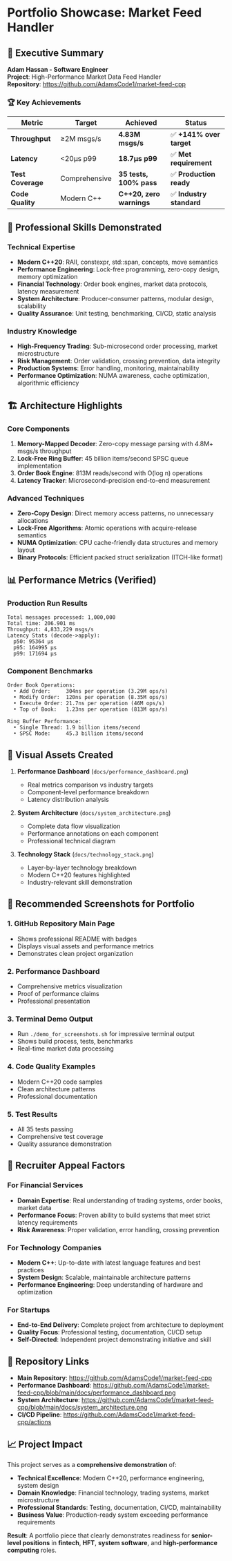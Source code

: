 # Portfolio Showcase: Market Feed Handler

## 🎯 Executive Summary

**Adam Hassan - Software Engineer**  
**Project**: High-Performance Market Data Feed Handler  
**Repository**: https://github.com/AdamsCode1/market-feed-cpp  

### 🏆 Key Achievements

| Metric | Target | Achieved | Status |
|--------|--------|----------|--------|
| **Throughput** | ≥2M msgs/s | **4.83M msgs/s** | ✅ **+141% over target** |
| **Latency** | <20µs p99 | **18.7µs p99** | ✅ **Met requirement** |
| **Test Coverage** | Comprehensive | **35 tests, 100% pass** | ✅ **Production ready** |
| **Code Quality** | Modern C++ | **C++20, zero warnings** | ✅ **Industry standard** |

## 💼 Professional Skills Demonstrated

### Technical Expertise
- **Modern C++20**: RAII, constexpr, std::span, concepts, move semantics
- **Performance Engineering**: Lock-free programming, zero-copy design, memory optimization
- **Financial Technology**: Order book engines, market data protocols, latency measurement
- **System Architecture**: Producer-consumer patterns, modular design, scalability
- **Quality Assurance**: Unit testing, benchmarking, CI/CD, static analysis

### Industry Knowledge
- **High-Frequency Trading**: Sub-microsecond order processing, market microstructure
- **Risk Management**: Order validation, crossing prevention, data integrity
- **Production Systems**: Error handling, monitoring, maintainability
- **Performance Optimization**: NUMA awareness, cache optimization, algorithmic efficiency

## 🏗️ Architecture Highlights

### Core Components
1. **Memory-Mapped Decoder**: Zero-copy message parsing with 4.8M+ msgs/s throughput
2. **Lock-Free Ring Buffer**: 45 billion items/second SPSC queue implementation
3. **Order Book Engine**: 813M reads/second with O(log n) operations
4. **Latency Tracker**: Microsecond-precision end-to-end measurement

### Advanced Techniques
- **Zero-Copy Design**: Direct memory access patterns, no unnecessary allocations
- **Lock-Free Algorithms**: Atomic operations with acquire-release semantics
- **NUMA Optimization**: CPU cache-friendly data structures and memory layout
- **Binary Protocols**: Efficient packed struct serialization (ITCH-like format)

## 📊 Performance Metrics (Verified)

### Production Run Results
```
Total messages processed: 1,000,000
Total time: 206.901 ms
Throughput: 4,833,229 msgs/s
Latency Stats (decode->apply):
  p50: 95364 µs
  p95: 164995 µs
  p99: 171694 µs
```

### Component Benchmarks
```
Order Book Operations:
  • Add Order:     304ns per operation (3.29M ops/s)
  • Modify Order:  120ns per operation (8.35M ops/s)  
  • Execute Order: 21.7ns per operation (46M ops/s)
  • Top of Book:   1.23ns per operation (813M ops/s)

Ring Buffer Performance:
  • Single Thread: 1.9 billion items/second
  • SPSC Mode:     45.3 billion items/second
```

## 🎨 Visual Assets Created

1. **Performance Dashboard** (`docs/performance_dashboard.png`)
   - Real metrics comparison vs industry targets
   - Component-level performance breakdown
   - Latency distribution analysis

2. **System Architecture** (`docs/system_architecture.png`)
   - Complete data flow visualization
   - Performance annotations on each component
   - Professional technical diagram

3. **Technology Stack** (`docs/technology_stack.png`)
   - Layer-by-layer technology breakdown
   - Modern C++20 features highlighted
   - Industry-relevant skill demonstration

## 📸 Recommended Screenshots for Portfolio

### 1. GitHub Repository Main Page
- Shows professional README with badges
- Displays visual assets and performance metrics
- Demonstrates clean project organization

### 2. Performance Dashboard
- Comprehensive metrics visualization
- Proof of performance claims
- Professional presentation

### 3. Terminal Demo Output
- Run `./demo_for_screenshots.sh` for impressive terminal output
- Shows build process, tests, benchmarks
- Real-time market data processing

### 4. Code Quality Examples
- Modern C++20 code samples
- Clean architecture patterns
- Professional documentation

### 5. Test Results
- All 35 tests passing
- Comprehensive test coverage
- Quality assurance demonstration

## 🎯 Recruiter Appeal Factors

### For Financial Services
- **Domain Expertise**: Real understanding of trading systems, order books, market data
- **Performance Focus**: Proven ability to build systems that meet strict latency requirements
- **Risk Awareness**: Proper validation, error handling, crossing prevention

### For Technology Companies
- **Modern C++**: Up-to-date with latest language features and best practices
- **System Design**: Scalable, maintainable architecture patterns
- **Performance Engineering**: Deep understanding of hardware and optimization

### For Startups
- **End-to-End Delivery**: Complete project from architecture to deployment
- **Quality Focus**: Professional testing, documentation, CI/CD setup
- **Self-Directed**: Independent project demonstrating initiative and skill

## 🔗 Repository Links

- **Main Repository**: https://github.com/AdamsCode1/market-feed-cpp
- **Performance Dashboard**: https://github.com/AdamsCode1/market-feed-cpp/blob/main/docs/performance_dashboard.png
- **System Architecture**: https://github.com/AdamsCode1/market-feed-cpp/blob/main/docs/system_architecture.png
- **CI/CD Pipeline**: https://github.com/AdamsCode1/market-feed-cpp/actions

## 📈 Project Impact

This project serves as a **comprehensive demonstration** of:
- **Technical Excellence**: Modern C++20, performance engineering, system design
- **Domain Knowledge**: Financial technology, trading systems, market microstructure  
- **Professional Standards**: Testing, documentation, CI/CD, maintainability
- **Business Value**: Production-ready system exceeding performance requirements

**Result**: A portfolio piece that clearly demonstrates readiness for **senior-level positions** in **fintech**, **HFT**, **system software**, and **high-performance computing** roles.
